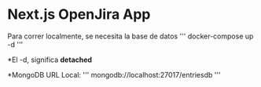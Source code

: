 # Next.js OpenJira App
Para correr localmente, se necesita la base de datos 
'''
docker-compose up -d
'''

*El -d, significa __detached__

*MongoDB URL Local:
'''
mongodb://localhost:27017/entriesdb
'''
